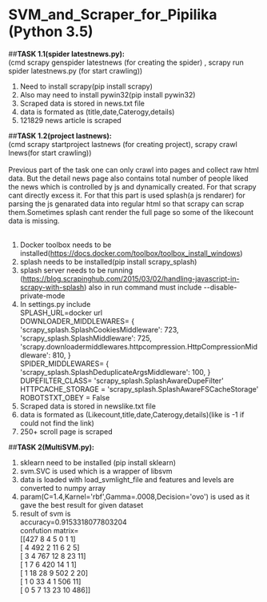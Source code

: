 # SVM_and_Scraper_for_Pipilika (Python 3.5)

##**TASK 1.1(spider latestnews.py):** <br />
(cmd scrapy genspider latestnews (for creating the spider) , scrapy run spider latestnews.py (for start crawling)) <br />
1. Need to install scrapy(pip install scrapy) <br />
2. Also may need to install pywin32(pip install pywin32) <br />
3. Scraped data is stored in news.txt file <br />
4. data is formated as (title,date,Caterogy,details) <br />
5. 121829 news article is scraped <br />

##**TASK 1.2(project lastnews):** <br />
(cmd scrapy startproject lastnews (for creating project), scrapy crawl lnews(for start crawling)) <br />
<br />
Previous part of the task one can only crawl into pages and collect raw html data. But the detail news page also contains total number of people liked the news which is controlled by js and dynamically created. For that scrapy cant directly excess it. For that this part is used splash(a js rendarer) for parsing the js genarated data into regular html so that scrapy can scrap them.Sometimes splash cant render the full page so some of the likecount data is missing.
<br />
<br />
1. Docker toolbox needs to be installed(https://docs.docker.com/toolbox/toolbox_install_windows) <br />
2. splash needs to be installed(pip install scrapy_splash) <br />
3. splash server needs to be running (https://blog.scrapinghub.com/2015/03/02/handling-javascript-in-scrapy-with-splash) also in run command must include --disable-private-mode <br />
4. In settings.py include <br /> SPLASH_URL=docker url <br /> DOWNLOADER_MIDDLEWARES= {
            'scrapy_splash.SplashCookiesMiddleware': 723,
            'scrapy_splash.SplashMiddleware': 725,
            'scrapy.downloadermiddlewares.httpcompression.HttpCompressionMiddleware': 810,
        } <br />SPIDER_MIDDLEWARES= {
            'scrapy_splash.SplashDeduplicateArgsMiddleware': 100,
        } <br /> DUPEFILTER_CLASS= 'scrapy_splash.SplashAwareDupeFilter' <br /> HTTPCACHE_STORAGE = 'scrapy_splash.SplashAwareFSCacheStorage' <br /> ROBOTSTXT_OBEY = False <br />
5. Scraped data is stored in newslike.txt file <br />
6. data is formated as (Likecount,title,date,Caterogy,details)(like is -1 if could not find the link) <br />
7. 250+ scroll page is scraped <br />


##**TASK 2(MultiSVM.py):** <br />

1. sklearn need to be installed (pip install sklearn) <br />
2. svm.SVC is used which is a wrapper of libsvm <br />
3. data is loaded with load_svmlight_file and features and levels are converted to numpy array <br />
3. param(C=1.4,Karnel='rbf',Gamma=.0008,Decision='ovo') is used as it gave the best result for given dataset <br />
4. result of svm is <br />
	accuracy=0.9153318077803204 <br />
	confution matrix= <br />
[[427   8   4   5   0   1   1] <br />
 [  4 492   2  11   6   2   5] <br />
 [  3   4 767  12   8  23  11] <br />
 [  1   7   6 420  14   1   1] <br />
 [  1  18  28   9 502   2  20] <br />
 [  1   0  33   4   1 506  11] <br />
 [  0   5   7  13  23  10 486]] <br />
